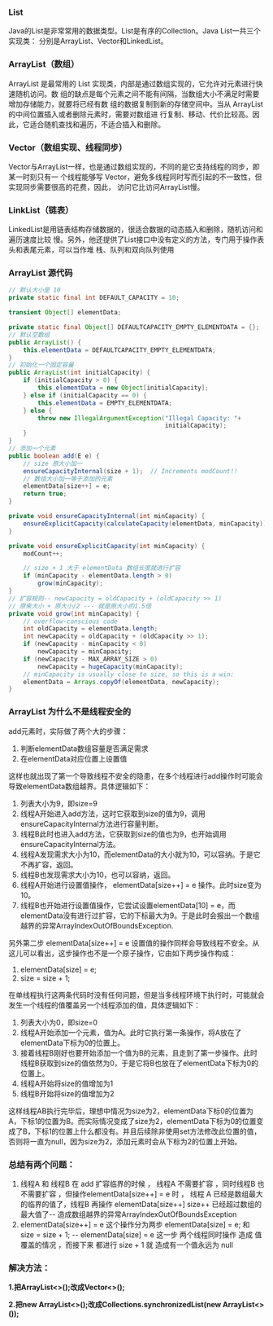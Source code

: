### List


 Java的List是非常常用的数据类型。List是有序的Collection。Java List一共三个实现类： 分别是ArrayList、Vector和LinkedList。 

### ArrayList（数组） 

ArrayList 是最常用的 List 实现类，内部是通过数组实现的，它允许对元素进行快速随机访问。数 组的缺点是每个元素之间不能有间隔，当数组大小不满足时需要增加存储能力，就要将已经有数 组的数据复制到新的存储空间中。当从 ArrayList 的中间位置插入或者删除元素时，需要对数组进 行复制、移动、代价比较高。因此，它适合随机查找和遍历，不适合插入和删除。 

###  Vector（数组实现、线程同步） 

Vector与ArrayList一样，也是通过数组实现的，不同的是它支持线程的同步，即某一时刻只有一 个线程能够写 Vector，避免多线程同时写而引起的不一致性，但实现同步需要很高的花费，因此， 访问它比访问ArrayList慢。 

### LinkList（链表） 

LinkedList是用链表结构存储数据的，很适合数据的动态插入和删除，随机访问和遍历速度比较 慢。另外，他还提供了List接口中没有定义的方法，专门用于操作表头和表尾元素，可以当作堆 栈、队列和双向队列使用



### ArrayList  源代码

```java
// 默认大小是 10
private static final int DEFAULT_CAPACITY = 10;

transient Object[] elementData; 

private static final Object[] DEFAULTCAPACITY_EMPTY_ELEMENTDATA = {};
// 默认空数组
public ArrayList() {
    this.elementData = DEFAULTCAPACITY_EMPTY_ELEMENTDATA;
}
// 初始化一个固定容量
public ArrayList(int initialCapacity) {
    if (initialCapacity > 0) {
        this.elementData = new Object[initialCapacity];
    } else if (initialCapacity == 0) {
        this.elementData = EMPTY_ELEMENTDATA;
    } else {
        throw new IllegalArgumentException("Illegal Capacity: "+
                                           initialCapacity);
    }
}
// 添加一个元素
public boolean add(E e) {
    // size 原大小加一
    ensureCapacityInternal(size + 1);  // Increments modCount!!
    // 数组大小加一等于添加的元素
    elementData[size++] = e;
    return true;
}

private void ensureCapacityInternal(int minCapacity) {
    ensureExplicitCapacity(calculateCapacity(elementData, minCapacity));
}

private void ensureExplicitCapacity(int minCapacity) {
    modCount++;

    // size + 1 大于 elementData 数组长度就进行扩容
    if (minCapacity - elementData.length > 0)
        grow(minCapacity);
}
// 扩容规则-- newCapacity = oldCapacity + (oldCapacity >> 1)
// 原来大小 + 原大小/2 --- 就是原大小的1.5倍 
private void grow(int minCapacity) {
    // overflow-conscious code
    int oldCapacity = elementData.length;
    int newCapacity = oldCapacity + (oldCapacity >> 1);
    if (newCapacity - minCapacity < 0)
        newCapacity = minCapacity;
    if (newCapacity - MAX_ARRAY_SIZE > 0)
        newCapacity = hugeCapacity(minCapacity);
    // minCapacity is usually close to size, so this is a win:
    elementData = Arrays.copyOf(elementData, newCapacity);
}


```



### ArrayList   为什么不是线程安全的

 add元素时，实际做了两个大的步骤： 

1. 判断elementData数组容量是否满足需求
2. 在elementData对应位置上设置值

这样也就出现了第一个导致线程不安全的隐患，在多个线程进行add操作时可能会导致elementData数组越界。具体逻辑如下：

1. 列表大小为9，即size=9
2. 线程A开始进入add方法，这时它获取到size的值为9，调用ensureCapacityInternal方法进行容量判断。
3. 线程B此时也进入add方法，它获取到size的值也为9，也开始调用ensureCapacityInternal方法。
4. 线程A发现需求大小为10，而elementData的大小就为10，可以容纳。于是它不再扩容，返回。
5. 线程B也发现需求大小为10，也可以容纳，返回。
6. 线程A开始进行设置值操作， elementData[size++] = e 操作。此时size变为10。
7. 线程B也开始进行设置值操作，它尝试设置elementData[10] = e，而elementData没有进行过扩容，它的下标最大为9。于是此时会报出一个数组越界的异常ArrayIndexOutOfBoundsException.

另外第二步 elementData[size++] = e 设置值的操作同样会导致线程不安全。从这儿可以看出，这步操作也不是一个原子操作，它由如下两步操作构成：

1. elementData[size] = e;
2. size = size + 1;

在单线程执行这两条代码时没有任何问题，但是当多线程环境下执行时，可能就会发生一个线程的值覆盖另一个线程添加的值，具体逻辑如下：

1. 列表大小为0，即size=0
2. 线程A开始添加一个元素，值为A。此时它执行第一条操作，将A放在了elementData下标为0的位置上。
3. 接着线程B刚好也要开始添加一个值为B的元素，且走到了第一步操作。此时线程B获取到size的值依然为0，于是它将B也放在了elementData下标为0的位置上。
4. 线程A开始将size的值增加为1
5. 线程B开始将size的值增加为2

这样线程AB执行完毕后，理想中情况为size为2，elementData下标0的位置为A，下标1的位置为B。而实际情况变成了size为2，elementData下标为0的位置变成了B，下标1的位置上什么都没有。并且后续除非使用set方法修改此位置的值，否则将一直为null，因为size为2，添加元素时会从下标为2的位置上开始。 

### 总结有两个问题：

1. 线程A 和 线程B 在 add 扩容临界的时候 ， 线程A 不需要扩容 ，同时线程B 也不需要扩容 ，但操作elementData[size++] = e 时 ， 线程 A 已经是数组最大的临界的值了，线程B 再操作 elementData[size++] size++ 已经超过数组的最大值了--  造成数组越界的异常ArrayIndexOutOfBoundsException
2. elementData[size++] = e  这个操作分为两步 elementData[size] = e; 和  size = size + 1; -- elementData[size] = e 这一步 两个线程同时操作 造成 值覆盖的情况 ，而接下来 都进行 size + 1 就 造成有一个值永远为 null 

### 解决方法：

**1.把ArrayList<>();改成Vector<>();**

**2.把new ArrayList<>();改成Collections.synchronizedList(new ArrayList<>());**



